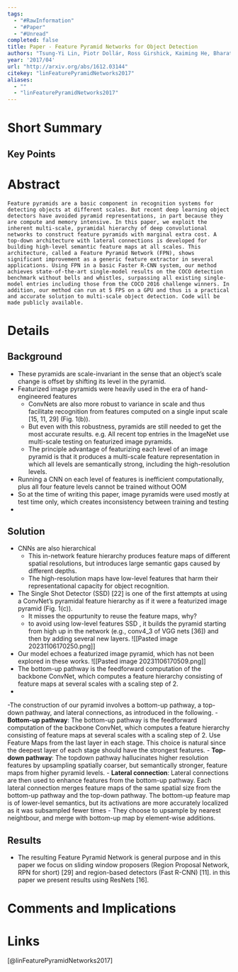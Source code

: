 ```yaml
---
tags:
  - "#RawInformation"
  - "#Paper"
  - "#Unread"
completed: false
title: Paper - Feature Pyramid Networks for Object Detection
authors: "Tsung-Yi Lin, Piotr Dollár, Ross Girshick, Kaiming He, Bharath Hariharan, Serge Belongie"
year: '2017/04'
url: "http://arxiv.org/abs/1612.03144"
citekey: "linFeaturePyramidNetworks2017"
aliases:
  - ""
  - "linFeaturePyramidNetworks2017"
---
```


# Short Summary

## Key Points

# Abstract
```
Feature pyramids are a basic component in recognition systems for detecting objects at different scales. But recent deep learning object detectors have avoided pyramid representations, in part because they are compute and memory intensive. In this paper, we exploit the inherent multi-scale, pyramidal hierarchy of deep convolutional networks to construct feature pyramids with marginal extra cost. A top-down architecture with lateral connections is developed for building high-level semantic feature maps at all scales. This architecture, called a Feature Pyramid Network (FPN), shows significant improvement as a generic feature extractor in several applications. Using FPN in a basic Faster R-CNN system, our method achieves state-of-the-art single-model results on the COCO detection benchmark without bells and whistles, surpassing all existing single-model entries including those from the COCO 2016 challenge winners. In addition, our method can run at 5 FPS on a GPU and thus is a practical and accurate solution to multi-scale object detection. Code will be made publicly available.
```
# Details
## Background
- These pyramids are scale-invariant in the sense that an object’s scale change is offset by shifting its level in the pyramid.
- Featurized image pyramids were heavily used in the era of hand-engineered features
    - ConvNets are also more robust to variance in scale and thus facilitate recognition from features computed on a single input scale \[15, 11, 29] (Fig. 1(b)).
    - But even with this robustness, pyramids are still needed to get the most accurate results. e.g. All recent top entries in the ImageNet use multi-scale testing on featurized image pyramids.
    - The principle advantage of featurizing each level of an image pyramid is that it produces a multi-scale feature representation in which all levels are semantically strong, including the high-resolution levels.
- Running a CNN on each level of features is inefficient computationally, plus all four feature levels cannot be trained without OOM
- So at the time of writing this paper, image pyramids were used mostly at test time only, which creates inconsistency between training and testing
-
## Solution
- CNNs are also hierarchical
    - This in-network feature hierarchy produces feature maps of different spatial resolutions, but introduces large semantic gaps caused by different depths.
    - The high-resolution maps have low-level features that harm their representational capacity for object recognition.
- The Single Shot Detector (SSD) \[22] is one of the first attempts at using a ConvNet’s pyramidal feature hierarchy as if it were a featurized image pyramid (Fig. 1(c)).
    - It misses the oppurtunity to reuse the feature maps, why?
    - to avoid using low-level features SSD , it builds the pyramid starting from high up in the network (e.g., conv4_3 of VGG nets \[36]) and then by adding several new layers.
![[Pasted image 20231106170250.png]]
- Our model echoes a featurized image pyramid, which has not been explored in these works.
![[Pasted image 20231106170509.png]]
- The bottom-up pathway is the feedforward computation of the backbone ConvNet, which computes a feature hierarchy consisting of feature maps at several scales with a scaling step of 2.
- 
-The construction of our pyramid involves a bottom-up pathway, a top-down pathway, and lateral connections, as introduced in the following.
	- **Bottom-up pathway**: The bottom-up pathway is the feedforward computation of the backbone ConvNet, which computes a feature hierarchy consisting of feature maps at several scales with a scaling step of 2.
	  Use Feature Maps from the last layer in each stage. This choice is natural since the deepest layer of each stage should have the strongest features.
	- **Top-down pathway**:
	  The topdown pathway hallucinates higher resolution features by upsampling spatially coarser, but semantically stronger, feature maps from higher pyramid levels. 
	- **Lateral connection**: Lateral connections are then used to enhance features from the bottom-up pathway. Each lateral connection merges feature maps of the same spatial size from the bottom-up pathway and the top-down pathway. The bottom-up feature map is of lower-level semantics, but its activations are more accurately localized as it was subsampled fewer times
		- They choose to upsample by nearest neightbour, and merge with bottom-up map by element-wise additions.

## Results
- The resulting Feature Pyramid Network is general purpose and in this paper we focus on sliding window proposers (Region Proposal Network, RPN for short) \[29] and region-based detectors (Fast R-CNN) \[11]. in this paper we present results using ResNets \[16].



# Comments and Implications

# Links
[@linFeaturePyramidNetworks2017]